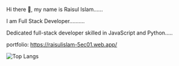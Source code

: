 Hi there 👋, my name is Raisul Islam......

I am Full Stack Developer..........

Dedicated full-stack developer skilled in JavaScript and Python.....

portfolio: https://raisulislam-5ec01.web.app/

![Top Langs](https://github-readme-stats.vercel.app/api/top-langs/?username=raisulislampiaus&layout=compact)

